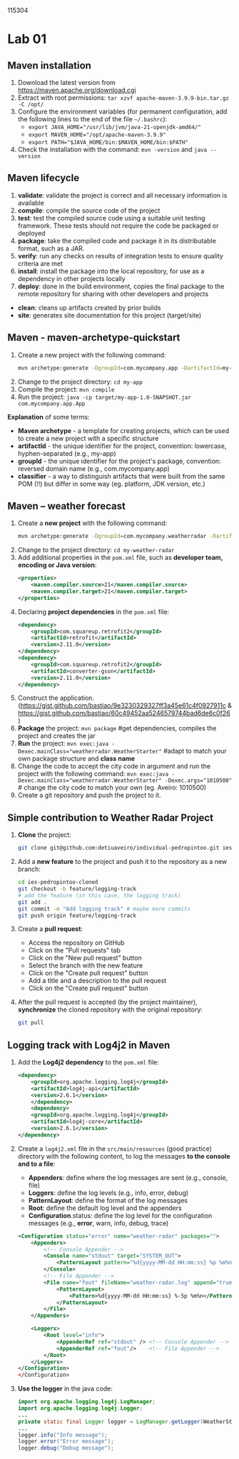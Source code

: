 115304
# Lab 01

## Maven installation

1. Download the latest version from https://maven.apache.org/download.cgi
2. Extract with root permissions: ```tar xzvf apache-maven-3.9.9-bin.tar.gz -C /opt/```
3. Configure the environment variables (for permanent configuration, add the following lines to the end of the file ```~/.bashrc```):
    - ```export JAVA_HOME="/usr/lib/jvm/java-21-openjdk-amd64/"```
    - ```export MAVEN_HOME="/opt/apache-maven-3.9.9"```
    - ```export PATH="$JAVA_HOME/bin:$MAVEN_HOME/bin:$PATH"```
4. Check the installation with the command: ```mvn -version``` and ```java --version```

## Maven lifecycle

1. **validate**: validate the project is correct and all necessary information is available
2. **compile**: compile the source code of the project
3. **test**: test the compiled source code using a suitable unit testing framework. These tests should not require the code be packaged or deployed
4. **package**: take the compiled code and package it in its distributable format, such as a JAR.
5. **verify**: run any checks on results of integration tests to ensure quality criteria are met
6. **install**: install the package into the local repository, for use as a dependency in other projects locally
7. **deploy**: done in the build environment, copies the final package to the remote repository for sharing with other developers and projects

- **clean**: cleans up artifacts created by prior builds
- **site**: generates site documentation for this project (target/site)

## Maven - maven-archetype-quickstart

1. Create a new project with the following command: 
    ```sh
    mvn archetype:generate -DgroupId=com.mycompany.app -DartifactId=my-app -DarchetypeArtifactId=maven-archetype-quickstart -DarchetypeVersion=1.5 -DinteractiveMode=false
    ```
2. Change to the project directory: ```cd my-app```
3. Compile the project: ```mvn compile```
4. Run the project: ```java -cp target/my-app-1.0-SNAPSHOT.jar com.mycompany.app.App```

**Explanation** of some terms:
- **Maven archetype** - a template for creating projects, which can be used to create a new project with a specific structure
- **artifactId** - the unique identifier for the project, convention: lowercase, hyphen-separated (e.g., my-app)
- **groupId** - the unique identifier for the project's package, convention: reversed domain name (e.g., com.mycompany.app)
- **classifier** - a way to distinguish artifacts that were built from the same POM (!!) but differ in some way (eg. platform, JDK version, etc.)

## Maven – weather forecast 

1. Create a **new project** with the following command: 
    ```sh
    mvn archetype:generate -DgroupId=com.mycompany.weatherradar -DartifactId=my-weather-radar -DarchetypeArtifactId=maven-archetype-quickstart -DarchetypeVersion=1.5 -DinteractiveMode=false
    ```
2. Change to the project directory: ```cd my-weather-radar```
3. Add additional properties in the ```pom.xml``` file, such as **developer team, encoding or Java version**:
    ```xml
    <properties>
        <maven.compiler.source>21</maven.compiler.source>
        <maven.compiler.target>21</maven.compiler.target>
    </properties>
    ```
4. Declaring **project dependencies** in the ```pom.xml``` file:
    ```xml
    <dependency>
        <groupId>com.squareup.retrofit2</groupId>
        <artifactId>retrofit</artifactId>
        <version>2.11.0</version>
    </dependency>  
    <dependency>  
        <groupId>com.squareup.retrofit2</groupId>
        <artifactId>converter-gson</artifactId>
        <version>2.11.0</version>
    </dependency>
    ```
5. Construct the application. (https://gist.github.com/bastiao/9e3230329327ff3a45e61c4f0927911c & https://gist.github.com/bastiao/60c49452aa5246579744bad6de6c0f26)
6. **Package** the project: ```mvn package``` #get dependencies, compiles the project and creates the jar
7. **Run** the project: ```mvn exec:java -Dexec.mainClass="weatherradar.WeatherStarter"``` #adapt to match your own
package structure and **class name**
8. Change the code to accept the city code in argument and run the project with the following command: ```mvn exec:java -Dexec.mainClass="weatherradar.WeatherStarter" -Dexec.args="1010500"``` # change the city code to match your own (eg. Aveiro: 1010500)
9. Create a git repository and push the project to it.


## Simple contribution to Weather Radar Project

1. **Clone** the project: 
    ```sh 
    git clone git@github.com:detiuaveiro/individual-pedropintoo.git ies-pedropintoo-cloned
    ```

2. Add a **new feature** to the project and push it to the repository as a new branch:
    ```sh
    cd ies-pedropintoo-cloned
    git checkout -b feature/logging-track
    # add the feature (in this case, the logging track)
    git add .
    git commit -m "Add logging track" # maybe more commits
    git push origin feature/logging-track
    ```

3. Create a **pull request**:
    - Access the repository on GitHub
    - Click on the "Pull requests" tab
    - Click on the "New pull request" button
    - Select the branch with the new feature
    - Click on the "Create pull request" button
    - Add a title and a description to the pull request
    - Click on the "Create pull request" button

4. After the pull request is accepted (by the project maintainer), **synchronize** the cloned repository with the original repository:
    ```sh
    git pull
    ```

## Logging track with Log4j2 in Maven

1. Add the **Log4j2 dependency** to the ```pom.xml``` file:
    ```xml
    <dependency>
        <groupId>org.apache.logging.log4j</groupId>
        <artifactId>log4j-api</artifactId>
        <version>2.6.1</version>
        </dependency>
        <dependency>
        <groupId>org.apache.logging.log4j</groupId>
        <artifactId>log4j-core</artifactId>
        <version>2.6.1</version>
    </dependency>
    ```

2. Create a ```log4j2.xml``` file in the ```src/main/resources``` (good practice) directory with the following content, to log the messages **to the console and to a file**:
    - **Appenders**: define where the log messages are sent (e.g., console, file)
    - **Loggers**: define the log levels (e.g., info, error, debug)
    - **PatternLayout**: define the format of the log messages
    - **Root**: define the default log level and the appenders
    - **Configuration**.status: define the log level for the configuration messages (e.g., **error**, warn, info, debug, trace)
    ```xml
    <Configuration status="error" name="weather-radar" packages="">
        <Appenders>
            <!-- Console Appender -->
            <Console name="stdout" target="SYSTEM_OUT">
                <PatternLayout pattern="%d{yyyy-MM-dd HH:mm:ss} %p %m%n"/>
            </Console>
            <!-- File Appender -->
            <File name="fout" fileName="weather-radar.log" append="true">
                <PatternLayout>
                    <Pattern>%d{yyyy-MM-dd HH:mm:ss} %-5p %m%n</Pattern>
                </PatternLayout>
            </File>
        </Appenders>

        <Loggers>
            <Root level="info">
                <AppenderRef ref="stdout" /> <!-- Console Appender -->
                <AppenderRef ref="fout"/>    <!-- File Appender -->
            </Root>
        </Loggers>
    </Configuration>
    </Configuration>
    ```
    
3. **Use the logger** in the java code:
    ```java
    import org.apache.logging.log4j.LogManager;
    import org.apache.logging.log4j.Logger;
    ...
    private static final Logger logger = LogManager.getLogger(WeatherStarter.class);
    ...
    logger.info("Info message");
    logger.error("Error message");
    logger.debug("Debug message");
    ```
